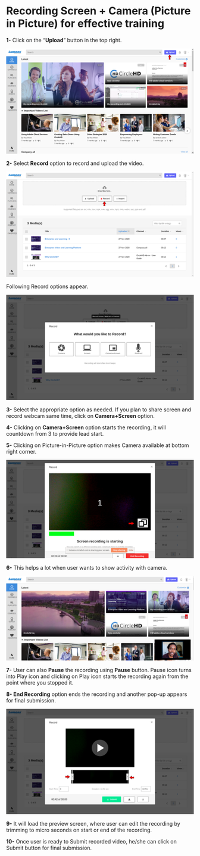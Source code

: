 # Recording Screen + Camera \(Picture in Picture\) for effective training

**1-** Click on the “**Upload**” button in the top right.

![](../.gitbook/assets/upload%20%281%29.png)

**2-** Select **Record** option to record and upload the video.

![](../.gitbook/assets/record1.png)

Following Record options appear.

![](../.gitbook/assets/record-options.png)

**3-** Select the appropriate option as needed. If you plan to share screen and record webcam same time, click on **Camera+Screen** option.   

**4-** Clicking on **Camera+Screen** option starts the recording, it will countdown from 3 to provide lead start. 

**5-** Clicking on Picture-in-Picture option makes Camera available at bottom right corner.

![](../.gitbook/assets/pip.png)

**6-** This helps a lot when user wants to show activity with camera.

![](../.gitbook/assets/camera+screen.png)

**7-** User can also **Pause** the recording using **Pause** button. Pause icon turns into Play icon and clicking on Play icon starts the recording again from the point where you stopped it.

**8- End Recording** option ends the recording and another pop-up appears for final submission.

![](../.gitbook/assets/recording2.png)

**9-** It will load the preview screen, where user can edit the recording by trimming to micro seconds on start or end of the recording.

**10-** Once user is ready to Submit recorded video, he/she can click on Submit button for final submission.



